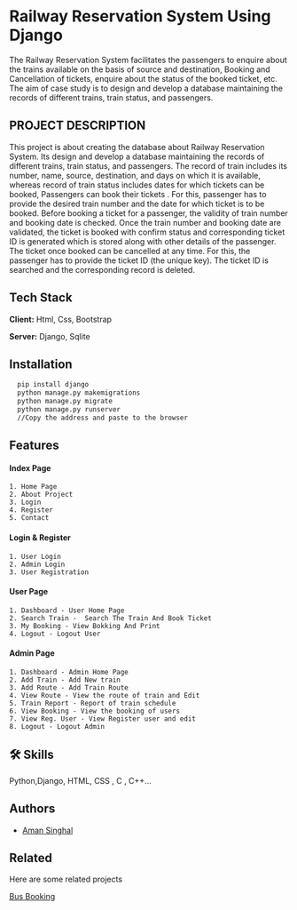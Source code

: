 
# Railway Reservation System Using Django

The Railway Reservation System facilitates the passengers to enquire about the trains available on the basis of source and destination, Booking and Cancellation of tickets, enquire about the status of the booked ticket, etc. The aim of case study is to design and develop a database maintaining the records of different trains, train status, and passengers.
 


## PROJECT DESCRIPTION

This project is about creating the database about Railway Reservation System.  Its design and develop a database maintaining the records of different trains, train status, and passengers. The record of train includes its number, name, source, destination, and days on which it is available, whereas record of train status includes dates for which tickets can be booked,  Passengers can book their tickets . For this, passenger has to provide the desired train number and the date for which ticket is to be booked. Before booking a ticket for a passenger, the validity of train number and booking date is checked. Once the train number and booking date are validated, the ticket is booked with confirm status and corresponding ticket ID is generated which is stored along with other details of the passenger. The ticket once booked can be cancelled at any time. For this, the passenger has to provide the ticket ID (the unique key). The ticket ID is searched and the corresponding record is deleted.






## Tech Stack

**Client:** Html, Css, Bootstrap

**Server:** Django, Sqlite


## Installation



```bash
  pip install django
  python manage.py makemigrations
  python manage.py migrate
  python manage.py runserver
  //Copy the address and paste to the browser
```
    
## Features

#### Index Page
    1. Home Page
    2. About Project
    3. Login
    4. Register
    5. Contact
    
#### Login & Register
    1. User Login
    2. Admin Login
    3. User Registration

#### User Page
    1. Dashboard - User Home Page
    2. Search Train -  Search The Train And Book Ticket
    3. My Booking - View Bokking And Print
    4. Logout - Logout User

#### Admin Page
    1. Dashboard - Admin Home Page
    2. Add Train - Add New train
    3. Add Route - Add Train Route
    4. View Route - View the route of train and Edit
    5. Train Report - Report of train schedule
    6. View Booking - View the booking of users
    7. View Reg. User - View Register user and edit
    8. Logout - Logout Admin




## 🛠 Skills
Python,Django, HTML, CSS , C , C++...


## Authors

- [Aman Singhal](https://github.com/amansinghal03)


## Related

Here are some related projects

[Bus Booking](https://github.com/jameskomo/bus-reservation-system.git)

